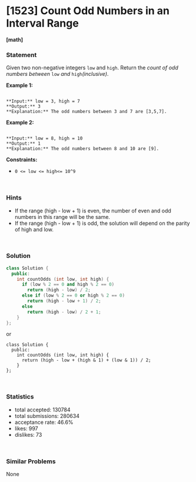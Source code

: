 # [1523] Count Odd Numbers in an Interval Range

**[math]**

### Statement

Given two non-negative integers `low` and `high`. Return the *count of odd numbers between* `low` *and* `high`*(inclusive)*.


**Example 1:**

```

**Input:** low = 3, high = 7
**Output:** 3
**Explanation:** The odd numbers between 3 and 7 are [3,5,7].
```

**Example 2:**

```

**Input:** low = 8, high = 10
**Output:** 1
**Explanation:** The odd numbers between 8 and 10 are [9].
```

**Constraints:**
* `0 <= low <= high<= 10^9`


<br>

### Hints

- If the range (high - low + 1) is even, the number of even and odd numbers in this range will be the same.
- If the range (high - low + 1) is odd, the solution will depend on the parity of high and low.

<br>

### Solution

```cpp
class Solution {
  public:
    int countOdds (int low, int high) {
      if (low % 2 == 0 and high % 2 == 0)
        return (high - low) / 2;
      else if (low % 2 == 0 or high % 2 == 0)
        return (high - low + 1) / 2;
      else
        return (high - low) / 2 + 1;
    }
};
```

or

```
class Solution {
  public:
    int countOdds (int low, int high) {
      return (high - low + (high & 1) + (low & 1)) / 2;
    }
};
```

<br>

### Statistics

- total accepted: 130784
- total submissions: 280634
- acceptance rate: 46.6%
- likes: 997
- dislikes: 73

<br>

### Similar Problems

None
